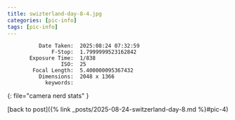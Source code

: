 ```yaml
---
title: swizterland-day-8-4.jpg
categories: [pic-info]
tags: [pic-info]
---
```


```text
          Date Taken:  2025:08:24 07:32:59
              F-Stop:  1.7999999523162842
       Exposure Time:  1/838
                 ISO:  25
        Focal Length:  5.400000095367432
          Dimensions:  2048 x 1366
            keywords:  
```
{: file="camera nerd stats" }

[back to post]({% link _posts/2025-08-24-switzerland-day-8.md %}#pic-4)